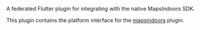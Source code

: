 A federated Flutter plugin for integrating with the native MapsIndoors SDK.

This plugin contains the platform interface for the [mapsindoors](pub.dev/packages/mapsindoors) plugin.
